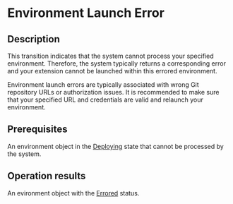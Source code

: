 # Environment Launch Error
## Description
This transition indicates that the system cannot process your specified environment. Therefore, the system typically returns a corresponding error and your extension cannot be launched within this errored environment. 

Environment launch errors are typically associated with wrong Git repository URLs or authorization issues. It is recommended to make sure that your specified URL and credentials are valid and relaunch your environment.

## Prerequisites
An environment object in the [Deploying](s-b-deploying.html) state that cannot be processed by the system.

## Operation results
An evironment object with the [Errored](s-h-errored.html) status.
